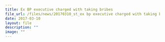 ```yaml
---
title: Ex BP executive charged with taking bribes
file_url: /files/news/20170310_st_ex bp executive charged with taking bribes.pdf
date: 2017-03-10
layout: file
description: ""
image: ""
---
```

